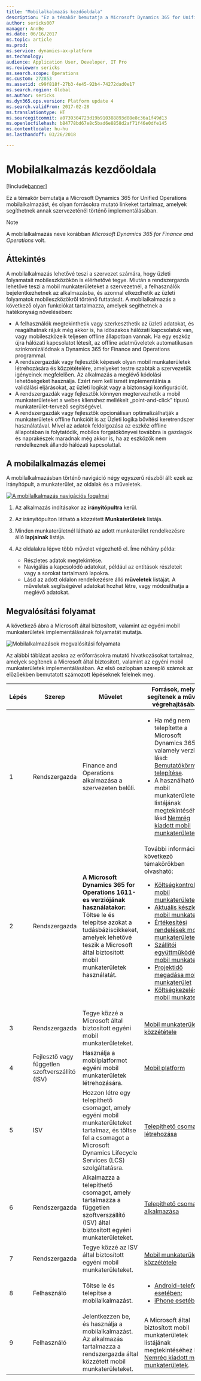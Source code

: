 ```yaml
---
title: "Mobilalkalmazás kezdőoldala"
description: "Ez a témakör bemutatja a Microsoft Dynamics 365 for Unified Operations mobilalkalmazást, és olyan forrásokra mutató linkeket tartalmaz, amelyek segíthetnek annak szervezeténél történő implementálásában."
author: sericks007
manager: AnnBe
ms.date: 06/16/2017
ms.topic: article
ms.prod: 
ms.service: dynamics-ax-platform
ms.technology: 
audience: Application User, Developer, IT Pro
ms.reviewer: sericks
ms.search.scope: Operations
ms.custom: 272853
ms.assetid: c99f818f-27b3-4e45-92b4-74272dad0e17
ms.search.region: Global
ms.author: sericks
ms.dyn365.ops.version: Platform update 4
ms.search.validFrom: 2017-02-28
ms.translationtype: HT
ms.sourcegitcommit: a0739304723d19b910388893d08e8c36a1f49d13
ms.openlocfilehash: b84778bd67e8c5bad6e8858d2af71f46e0dfe145
ms.contentlocale: hu-hu
ms.lasthandoff: 03/26/2018

---
```


# <a name="mobile-app-home-page"></a>Mobilalkalmazás kezdőoldala

[!include[banner](../includes/banner.md)]

Ez a témakör bemutatja a Microsoft Dynamics 365 for Unified Operations mobilalkalmazást, és olyan forrásokra mutató linkeket tartalmaz, amelyek segíthetnek annak szervezeténél történő implementálásában.

> [!NOTE]
> A mobilalkalmazás neve korábban *Microsoft Dynamics 365 for Finance and Operations* volt.

<a name="overview"></a>Áttekintés
--------

A mobilalkalmazás lehetővé teszi a szervezet számára, hogy üzleti folyamatait mobileszközökön is elérhetővé tegye. Miután a rendszergazda lehetővé teszi a mobil munkaterületeket a szervezetnél, a felhasználók bejelentkezhetnek az alkalmazásba, és azonnal elkezdhetik az üzleti folyamatok mobileszközökről történő futtatását. A mobilalkalmazás a következő olyan funkciókat tartalmazza, amelyek segíthetnek a hatékonyság növelésében:

- A felhasználók megtekinthetik vagy szerkeszthetik az üzleti adatokat, és reagálhatnak rájuk még akkor is, ha időszakos hálózati kapcsolatuk van, vagy mobileszközeik teljesen offline állapotban vannak. Ha egy eszköz újra hálózati kapcsolatot létesít, az offline adatműveletek automatikusan szinkronizálódnak a Dynamics 365 for Finance and Operations programmal.
- A rendszergazdák vagy fejlesztők képesek olyan mobil munkaterületek létrehozására és közzétételére, amelyeket testre szabtak a szervezetük igényeinek megfelelően. Az alkalmazás a meglévő kódolási lehetőségeket használja. Ezért nem kell ismét implementálnia a validálási eljárásokat, az üzleti logikát vagy a biztonsági konfigurációt.
- A rendszergazdák vagy fejlesztők könnyen megtervezhetik a mobil munkaterületeket a webes klienshez mellékelt „point-and-click” típusú munkaterület-tervező segítségével.
- A rendszergazdák vagy fejlesztők opcionálisan optimalizálhatják a munkaterületek offline funkcióit is az Üzleti logika bővítési keretrendszer használatával. Mivel az adatok feldolgozása az eszköz offline állapotában is folytatódik, mobilos forgatókönyvei továbbra is gazdagok és naprakészek maradnak még akkor is, ha az eszközök nem rendelkeznek állandó hálózati kapcsolattal.

## <a name="elements-of-the-mobile-app"></a>A mobilalkalmazás elemei
A mobilalkalmazásban történő navigáció négy egyszerű részből áll: ezek az irányítópult, a munkaterület, az oldalak és a műveletek. 

[![A mobilalkalmazás navigációs fogalmai](./media/mobilephoneapp1-1024x536.png)](./media/mobilephoneapp1.png)

1. Az alkalmazás indításakor az **irányítópultra** kerül.
2. Az irányítópulton látható a közzétett **Munkaterületek** listája.
3. Minden munkaterületnél látható az adott munkaterület rendelkezésre álló **lapjainak** listája.
4. Az oldalakra lépve több művelet végezhető el. Íme néhány példa:

    - Részletes adatok megtekintése.
    - Navigálás a kapcsolódó adatokat, például az entitások részleteit vagy a sorokat tartalmazó lapokra.
    - Lásd az adott oldalon rendelkezésre álló **műveletek** listáját. A műveletek segítségével adatokat hozhat létre, vagy módosíthatja a meglévő adatokat.

## <a name="implementation-process"></a>Megvalósítási folyamat
A következő ábra a Microsoft által biztosított, valamint az egyéni mobil munkaterületek implementálásának folyamatát mutatja. 

![Mobilalkalmazások megvalósítási folyamata](./media/Mobile-implementation-process-5.png)

Az alábbi táblázat azokra az erőforrásokra mutató hivatkozásokat tartalmaz, amelyek segítenek a Microsoft által biztosított, valamint az egyéni mobil munkaterületek implementálásában. Az első oszlopban szereplő számok az előzőekben bemutatott számozott lépéseknek felelnek meg.

<table>
<colgroup>
<col width="25%" />
<col width="25%" />
<col width="25%" />
<col width="25%" />
</colgroup>
<thead>
<tr class="header">
<th>Lépés</th>
<th>Szerep</th>
<th>Művelet</th>
<th>Források, melyek segítenek a művelet végrehajtásában</th>
</tr>
</thead>
<tbody>
<tr class="odd">
<td>1</td>
<td>Rendszergazda</td>
<td>Finance and Operations alkalmazása a szervezeten belüli.</td>
<td><ul><li>Ha még nem telepítette a Microsoft Dynamics 365 valamely verzióját, lásd: <a href="../deployment/deploy-demo-environment.md">Bemutatókörnyezet telepítése</a>.</li><li>A használható mobil munkaterületek listájának megtekintéséhez lásd <a href="mobile-workspaces-released.md">Nemrég kiadott mobil munkaterületek</a>.</li></ul></td>
</tr>
<tr class="even">
<td>2</td>
<td>Rendszergazda</td>
<td><strong>A Microsoft Dynamics 365 for Operations 1611-es verziójának használatakor:</strong> Töltse le és telepítse azokat a tudásbáziscikkeket, amelyek lehetővé teszik a Microsoft által biztosított mobil munkaterületek használatát.</td>
<td>További információ a következő témakörökben olvasható:
<ul>

<li><a href="../../financials/cost-accounting/cost-controlling-mobile-workspace.md">Költségkontroll mobil munkaterületek</a></li>
<li><a href="../../supply-chain/inventory/inventory-on-hand-mobile-workspace.md">Aktuális készlet mobil munkaterület</a></li>
<li><a href="../../supply-chain/sales-marketing/sales-orders-mobile-workspace.md">Értékesítési rendelések mobil munkaterületek</a></li>
<li><a href="../../supply-chain/procurement/vendor-collaboration-mobile-workspace.md">Szállítói együttműködési mobil munkaterület</a></li>
<li><a href="../../financials/project-management/project-time-entry-mobile-workspace.md">Projektidő megadása mobil munkaterület</a></li>
<li><a href="../../financials/expense-management/expense-management-mobile-workspace.md">Költségkezelési mobil munkaterület</a></li>

</ul></td>
</tr>
<tr class="odd">
<td>3</td>
<td>Rendszergazda</td>
<td>Tegye közzé a Microsoft által biztosított egyéni mobil munkaterületeket.</td>
<td><a href="publish-mobile-workspace.md">Mobil munkaterület közzététele</a>
</td>
</tr>
<tr class="even">
<td>4</td>
<td>Fejlesztő vagy független szoftverszállító (ISV)</td>
<td>Használja a mobilplatformot egyéni mobil munkaterületek létrehozására.</td>
<td><a href="platform/mobile-platform-home-page.md">Mobil platform</a></td>
</tr>
<tr class="odd">
<td>5</td>
<td>ISV</td>
<td>Hozzon létre egy telepíthető csomagot, amely egyéni mobil munkaterületeket tartalmaz, és töltse fel a csomagot a Microsoft Dynamics Lifecycle Services (LCS) szolgáltatásra.</td>
<td><a href="../deployment/create-apply-deployable-package.md">Telepíthető csomag létrehozása</a></td>
</tr>
<tr class="even">
<td>6</td>
<td>Rendszergazda</td>
<td>Alkalmazza a telepíthető csomagot, amely tartalmazza a független szoftverszállító (ISV) által biztosított egyéni munkaterületeket.</td>
<td><a href="../deployment/apply-deployable-package-system.md">Telepíthető csomag alkalmazása</a></td>
</tr>
<tr class="odd">
<td>7</td>
<td>Rendszergazda</td>
<td>Tegye közzé az ISV által biztosított egyéni mobil munkaterületeket.</td>
<td><a href="publish-mobile-workspace.md">Mobil munkaterület közzététele</a></td>
</tr>
<tr class="even">
<td>8</td>
<td>Felhasználó</td>
<td>Töltse le és telepítse a mobilalkalmazást.</td>
<td><ul>
<li><a href="https://go.microsoft.com/fwlink/?linkid=850662">Android-telefonok esetében:</a></li>
<li><a href="https://go.microsoft.com/fwlink/?linkid=850663">iPhone esetében:</a></li></ul>
</td>
</tr>
<tr class="odd">
<td>9</td>
<td>Felhasználó</td>
<td>Jelentkezzen be, és használja a mobilalkalmazást. Az alkalmazás tartalmazza a rendszergazda által közzétett mobil munkaterületeket.</td>
<td>A Microsoft által biztosított mobil munkaterületek listájának megtekintéséhez lásd <a href="mobile-workspaces-released.md">Nemrég kiadott mobil munkaterületek</a>.
</td>
</tr>
</tbody>
</table>

